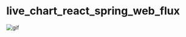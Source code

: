 # live_chart_react_spring_web_flux

![gif](https://github.com/ksalokya/live_chart_react_spring_web_flux/assets/72447529/45e31b99-4a05-407a-986e-2a4d63be91a6)
